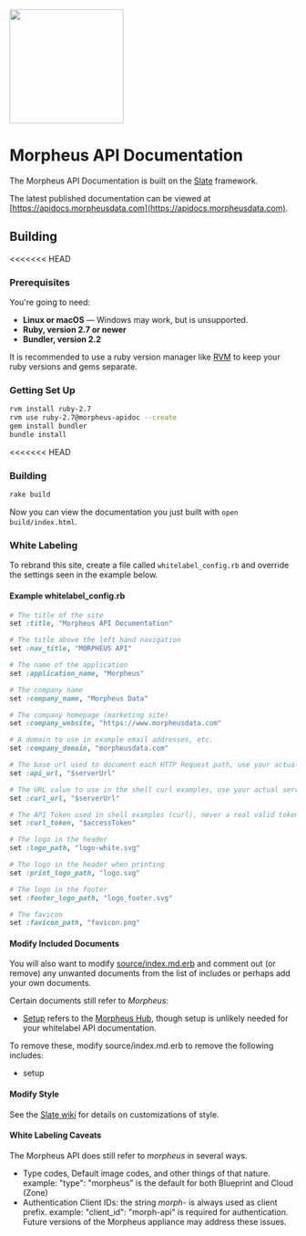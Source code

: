 <img src="https://morpheusdata.com/wp-content/uploads/2020/04/morpheus-logo-v2.svg" width="200px">

Morpheus API Documentation
========

The Morpheus API Documentation is built on the [Slate](https://github.com/slatedocs/slate) framework. 

The latest published documentation can be viewed at [https://apidocs.morpheusdata.com](https://apidocs.morpheusdata.com).


Building
------------------------------

<<<<<<< HEAD
### Prerequisites

You're going to need:

 - **Linux or macOS** — Windows may work, but is unsupported.
 - **Ruby, version 2.7 or newer**
 - **Bundler, version 2.2**

It is recommended to use a ruby version manager like [RVM](https://rvm.io/) to keep your ruby versions and gems separate.

### Getting Set Up

```sh
rvm install ruby-2.7
rvm use ruby-2.7@morpheus-apidoc --create
gem install bundler
bundle install
```

<<<<<<< HEAD
### Building

```sh
rake build
```

Now you can view the documentation you just built with `open build/index.html`.

### White Labeling

To rebrand this site, create a file called `whitelabel_config.rb` 
and override the settings seen in the example below.

#### Example whitelabel_config.rb

```ruby
# The title of the site
set :title, "Morpheus API Documentation"

# The title above the left hand navigation
set :nav_title, "MORPHEUS API"

# The name of the application
set :application_name, "Morpheus"

# The company name
set :company_name, "Morpheus Data"

# The company homepage (marketing site)
set :company_website, "https://www.morpheusdata.com"

# A domain to use in example email addresses, etc.
set :company_domain, "morpheusdata.com"

# The base url used to document each HTTP Request path, use your actual service url if desired
set :api_url, "$serverUrl"

# The URL value to use in the shell curl examples, use your actual service url if desired
set :curl_url, "$serverUrl"

# The API Token used in shell examples (curl), never a real valid token of course
set :curl_token, "$accessToken"

# The logo in the header
set :logo_path, "logo-white.svg"

# The logo in the header when printing
set :print_logo_path, "logo.svg"

# The logo in the footer
set :footer_logo_path, "logo_footer.svg"

# The favicon
set :favicon_path, "favicon.png"
```

#### Modify Included Documents

You will also want to modify [source/index.md.erb](https://github.com/gomorpheus/morpheus-apidoc/blob/master/source/index.md.erb) and comment out (or remove) any unwanted documents from the list of includes or perhaps add your own documents. 

Certain documents still refer to *Morpheus*:
* [Setup](https://github.com/gomorpheus/morpheus-apidoc/blob/master/source/includes/_setup.md.erb) refers to the [Morpheus Hub](https://morpheushub.com), though setup is unlikely needed for your whitelabel API documentation.

To remove these, modify source/index.md.erb to remove the following includes:
- setup

#### Modify Style

See the [Slate wiki](#https://github.com/slatedocs/slate/wiki/Changing-the-font) for details on customizations of style.

#### White Labeling Caveats
The Morpheus API does still refer to *morpheus* in several ways.
* Type codes, Default image codes, and other things of that nature.
  example: "type": "morpheus" is the default for both Blueprint and Cloud (Zone)
* Authentication Client IDs: the string *morph-* is always used as client prefix. 
  example: "client_id": "morph-api" is required for authentication.
Future versions of the Morpheus appliance may address these issues.

